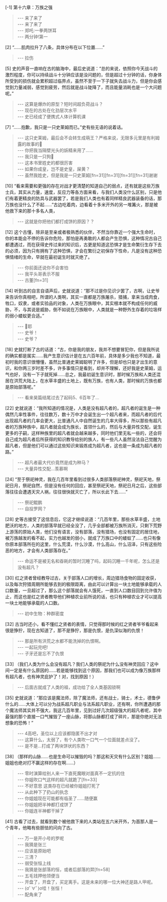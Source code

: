 
[-1] 第十六章：万族之强
>--- 来了来了<br>
>--- 来了来了<br>
>--- 郑吒:一拳两饼耳<br>
>--- 两分钟!第一<br>

[2] “……肌肉拉升了八条，具体分布在以下位置……”
>--- 拉伤<br>

[5] 史的声音一直响在古的脑海中，最后史说道：“总的来说，依照你今天战斗的激烈程度，你可以持续战斗十分钟应该是没问题的，但是超过十分钟的话，你身体所受到的损伤就会累积超过临界点，虽然不至于一下子就失去战斗力，但是你会感觉到力量减弱，感觉到疲劳，然后就是战斗陡降了，而且能量消耗也是一个大问题呢。”
>--- 这算是爆炸的原型？短时间超负荷战斗？<br>
>--- 现在的古处在化劲层次水平<br>
>--- 史已经成了便携式人体计算机课<br>

[7] “……抱歉，我只是一只史莱姆而已。”史有些无语的说着话。
>--- 这只史莱姆，最后会不会转生成萌王？严格来说，无限多元里是有利姆露的故事的🤔<br>
>--- 你把我当隔壁光头的妖精来用了......<br>
>--- 我只是一只狗🐶<br>
>--- 这本书里姓史的都很厉害<br>
>--- 如果你成皇，岂不是史皇，屎黄？<br>
>--- 虽然我姓史，但是我是一只史莱姆[fn=31][fn=31][fn=31][fn=31]谢谢<br>

[10] “看来需要和更强的存在对战才更清楚的知道自己的弱点，还有就是这些万族士兵，其实从力量，速度，反应力等各方面来看，与我们人类没什么区别，只是他们有着更精良的防具与武器罢了，若是我们人类也有着同样精良武器装备的话，那万族也没什么了不起……”古边吃着肉，边看着十多米开外的另一堆篝火，那是被他救下来的那十多名人类，
>--- 这就是你把他们都打成饼的原因？？<br>

[12] 这个古懂，除非是至亲或者极熟悉的伙伴，不然当你靠近一个强大生命时，你的本能会不停的告诉你危险，那怕是再勇敢的人都会产生恐惧，这种情况古自己都遭遇过，而在获得史传过来的知识后，古更是知道这恐惧才是生命繁衍生存下去的必须，因为只有拥有了这种恐惧，才会在繁衍之初保存下性命，凡是没有这种恐惧情绪的生命，早就在最初诞生时就灭绝了。
>--- 你前面还说你不会害怕<br>
>--- 我平头哥表示不服<br>
>--- 古董[fn=31]<br>

[14] 听到古的自言自语声后，史就说道：“那不过是你见识少罢了，古啊，让史爷来告诉你真相吧，所谓的人类啊，其实一直都是万族屠杀，猎捕，拿来当成肉食，牲口，奴隶，或者实验品的对象，人类在万族眼中，其实根本就不构成任何的威胁，不，与其说是威胁，倒不如说在万族眼中，人类就是一种野外生存着的垃圾样的弱小蝼蚁更合适。”
>--- 💩耶<br>
>--- 史爷！<br>
>--- 史爷？<br>

[18] 史就打断了古的话道：“古，你是我的朋友，我并不想要冒犯你，但是我所说的确实都是属实……我产生意识估计是在五六百年前，具体是多少我也不知道，最初时我的意识很懵懂，虽然比普通史莱姆聪明了许多，但是却也只是才出生的意识，和你两三岁时差不多，许多事情只是看到，却并不理解，还好我是史莱姆，运气也好，没有一下子就死掉……总之，我最初诞生意识时，那时候万族和人类还混居在洪荒大陆上，在水草丰盛的土地上，既有万族，也有人类，那时候的万族也都是原始部落呢。”
>--- 看来昊篇结尾过去了起码5、6百年了…<br>

[22] 史就说道：“我所知道的情况是，人类是没有超凡者的，超凡者的诞生是一种偶然几率性事件，往往数万，数十万中才会诞生出一个超凡者来，而超凡者的后代出现超凡者的几率会更大，比普通凡人中自然诞生的几率大得多，所以那些有超凡者的万族种族中，超凡者就会成为族长，首领什么的，然后与大量异性交配，诞生更多的子嗣，这样种族里的超凡者就会越来越多，同时他们里无私一些的，还会将自己成为超凡者后所获得的知识教导给别的族人，有一些凡人虽然没法自己觉醒为超凡者，但是他们可以通过这些知识来锻炼成为超凡者，这也是一条成为超凡者的路。”
>--- 超凡者最大代价竟然是成为种马？<br>
>--- 大量异性交配…羡慕啊<br>

[24] “至于祭祀神灵，我在几百年里看到过很多人类部落祭祀神灵，祭祀天地，祭祀日月，祭祀自然，但是没有任何的回应，甚至祭祀天地，祭祀日月之后，这些部落往往会遭遇天灾人祸，往往很快就灭亡了，所以长此下去……”
>--- 祭祀鲲鹏<br>
>--- 自投罗网？<br>

[28] 史等古接受了这信息后，它这才继续说道：“几百年里，那些水草丰盛，土地肥沃的地方，人类的部落早就已经全没了，几乎全部都被万族所消灭，只剩下荒野上游荡的原始人类，他们没有语言，没有部落，没有猎场，也没有固定的居住地，被万族越发的看不起，实力也越发的弱小，就成了万族口中的蝼蚁了……也只有像你原本部落所在的这里，什么荒漠，什么沙漠，什么高山，什么沼泽，只有这些险恶的地方，才会有人类部落存在。”
>--- 命运不是被无名和昋耗的暂时沉睡了吗，起码沉睡一千年呢，怎么还是没有超凡？<br>

[30] 红之贤者曾经教导过古，关于部落人口的增长，周边猎场食物的固定收获，以及每次狩猎周期所能够去到的极限距离，由此可以计算出一块土地能够承载的人口数量，一旦超过了，那么这个部落就会有人饿死，一直到人口数目回到允许值为止，而这也是红之贤者教导他们种植农业前所说的话，也只有种植农业才可以提高一块土地能够承载的人口数。
>--- 初中生物：种群密度<br>

[32] 古当时还小，看不懂红之贤者的表情，只觉得那时候的红之贤者爷爷看起来很是狰狞，现在古知道了，那不是狰狞，那是仇恨，是仇深似海的仇恨！
>--- 那是所有洪荒之水都不能洗掉的仇恨啊。<br>
>--- 一起玩完吧!<br>
>--- 子牙还是忘不了仇恨<br>

[33] （我们人类为什么会没有超凡？我们人类的祭祀为什么没有神灵回应？这中间一定是有什么原因的……若是能够找到这个原因，那我们也可以成为像万族那样有超凡者，也有神灵庇护了！对，找到原因！）
>--- 后面古就成了人类的祖，成功给了全人类基因锁啊<br>

[35] 史就说道：“那应该是魔法师，除了魔法师，还有战士，骑士，术士，德鲁伊什么的……大体上可以分为战系超凡职业与法系超凡职业，还有啊，你所遭遇的那个魔法师其实并不强大，我这几百年里，见到过好几次超级强大的超凡者呢，其中最强的那个直接一口气摧毁了一座山脉，将那山脉都打成了碎片，那是你绝对无法想象的恐怖！”
>--- 4高吧，圣位以上应该都隐匿不出才对<br>
>--- 这算什么，太弱了，有个人类吹一口气一个位面就差点没了。<br>
>--- 是不是…打成了两块饼状的东西？<br>

[38] （那样的山脉……也是生命可以摧毁的吗？那这和天灾有什么区别？姐姐……姐姐也绝对打不赢这样的存在啊……）
>--- 零时演算给别人来一下直死魔眼对面真不一定抗的住<br>
>--- 你姐吹口气这样的超凡就跪了[fn=33]<br>
>--- 不好意思  这类存在已经被你姐姐打死了<br>
>--- 从此种下了扔山的执念<br>
>--- 你姐姐现在可能都有临圣了……随便赢<br>
>--- 你姐姐把半神都打成饼了<br>
>--- 你姐连半神都干掉了<br>

[41] 古看了过去，就看到数个被他救下来的人类站在五六米开外，为首那人是一个青年，他略有些胆怯的问向了古。
>--- 万一是开小号的罗呢<br>
>--- 我猜是张三<br>
>--- 应该是原始吧<br>
>--- 三清？<br>
>--- 弱受张恒上线<br>
>--- 我猜是张部落的恒，或者后部落的羿[fn=58]<br>
>--- 五毛钱押他领便当<br>
>--- 开盘了，开盘了，买定离手。这是未来的哪一位大神还是路人甲呢。<br>
>--- (σﾟ∀ﾟ)σ哇！张恒！<br>
>--- 配角来了<br>
